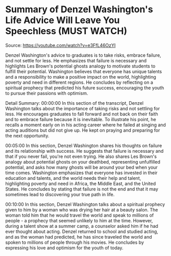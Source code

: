 # Summary of Denzel Washington's Life Advice Will Leave You Speechless (MUST WATCH)

Source: https://youtube.com/watch?v=e3FfL46OzYI

Denzel Washington's advice to graduates is to take risks, embrace failure, and not settle for less. He emphasizes that failure is necessary and highlights Les Brown's potential ghosts analogy to motivate students to fulfill their potential. Washington believes that everyone has unique talents and a responsibility to make a positive impact on the world, highlighting poverty and need in different regions. He concludes by reflecting on a spiritual prophecy that predicted his future success, encouraging the youth to pursue their passions with optimism.

Detail Summary: 
00:00:00
In this section of the transcript, Denzel Washington talks about the importance of taking risks and not settling for less. He encourages graduates to fall forward and not back on their faith and to embrace failure because it is inevitable. To illustrate his point, he recalls a moment early on in his acting career where he failed at singing and acting auditions but did not give up. He kept on praying and preparing for the next opportunity.

00:05:00
In this section, Denzel Washington shares his thoughts on failure and its relationship with success. He suggests that failure is necessary and that if you never fail, you're not even trying. He also shares Les Brown's analogy about potential ghosts on your deathbed, representing unfulfilled potential, and asks how many ghosts will be around your bed when your time comes. Washington emphasizes that everyone has invested in their education and talents, and the world needs their help and talent, highlighting poverty and need in Africa, the Middle East, and the United States. He concludes by stating that failure is not the end and that it may sometimes lead to discovering your true path in life.

00:10:00
In this section, Denzel Washington talks about a spiritual prophecy given to him by a woman who was drying her hair at a beauty salon. The woman told him that he would travel the world and speak to millions of people - a prophecy that seemed unlikely to him at the time. However, during a talent show at a summer camp, a counselor asked him if he had ever thought about acting. Denzel returned to school and studied acting, and as the woman had predicted, he has since traveled the world and spoken to millions of people through his movies. He concludes by expressing his love and optimism for the youth of today.

